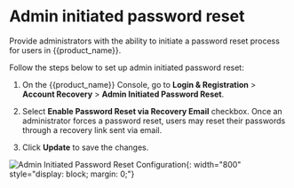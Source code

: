 # Admin initiated password reset

Provide administrators with the ability to initiate a password reset process for users in {{product_name}}.

Follow the steps below to set up admin initiated password reset:

1. On the {{product_name}} Console, go to **Login & Registration** > **Account Recovery** > **Admin Initiated Password Reset**.

2. Select **Enable Password Reset via Recovery Email** checkbox. Once an administrator forces a password reset, users may reset their passwords through a recovery link sent via email.

3. Click **Update** to save the changes.

![Admin Initiated Password Reset Configuration]({{base_path}}/assets/img/guides/account-configurations/admin-initiated-password-reset.png){: width="800" style="display: block; margin: 0;"}
